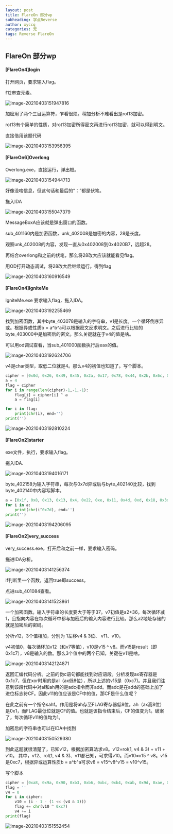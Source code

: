 ```yaml
---
layout: post
title: FlareOn 部分wp
subheading: 学点Reverse
author: xyccq
categories: 无
tags: Reverse FlareOn
---
```



## FlareOn 部分wp



#### [FlareOn4]login

打开网页，要求输入flag。

f12审查元素。

![image-20210403151947816](C:\Users\xieyucheng\AppData\Roaming\Typora\typora-user-images\image-20210403151947816.png)

加密用了两个三目运算符，乍看很烦。稍加分析不难看出是rot13加密。

rot13有个简单的性质，对rot13加密所得密文再进行rot13加密，就可以得到明文。

直接借用该题代码

![image-20210403153956395](C:\Users\xieyucheng\AppData\Roaming\Typora\typora-user-images\image-20210403153956395.png)



#### [FlareOn6]Overlong

Overlong.exe，直接运行，弹出框。

![image-20210403154944713](C:\Users\xieyucheng\AppData\Roaming\Typora\typora-user-images\image-20210403154944713.png)

好像没啥信息，但这句话和最后的“：”都是伏笔。

拖入IDA

![image-20210403155047379](C:\Users\xieyucheng\AppData\Roaming\Typora\typora-user-images\image-20210403155047379.png)

MessageBoxA应该就是弹出窗口的函数。

sub_401160内是加密函数，unk_402008是加密的内容，28是长度。

观察unk_402008的内容，发现一直从0x402008到0x4020B7，远超28。

再结合overlong和之前的伏笔，那么将28改大应该就能看见flag。

用OD打开动态调试，将28改大后继续运行。得到flag

![image-20210403160916549](C:\Users\xieyucheng\AppData\Roaming\Typora\typora-user-images\image-20210403160916549.png)



#### [FlareOn4]IgniteMe

IgniteMe.exe 要求输入flag，拖入IDA。

![image-20210403192255469](C:\Users\xieyucheng\AppData\Roaming\Typora\typora-user-images\image-20210403192255469.png)

找到加密函数，其中byte_403078是输入的字符串，v1是长度。一个循环倒序异或。根据异或性质b = a^b^a可以根据密文反求明文。之后进行比较的byte_403000中是加密后的密文。那么关键就在于v4的值是啥。

可以用od调试查看，当sub_401000函数执行后eax的值。

![image-20210403192624706](C:\Users\xieyucheng\AppData\Roaming\Typora\typora-user-images\image-20210403192624706.png)

v4是char类型，取低二位就是4。那么v4的初值也知道了。写个脚本。

```python
cipher = [0x0d, 0x26, 0x49, 0x45, 0x2a, 0x17, 0x78, 0x44, 0x2b, 0x6c, 0x5d, 0x5e, 0x45, 0x12, 0x2f, 0x17, 0x2b, 0x44, 0x6f, 0x6e, 0x56, 0x9, 0x5f, 0x45, 0x47, 0x73, 0x26, 0xa, 0xd, 0x13, 0x17, 0x48, 0x42, 0x1, 0x40, 0x4d, 0xc, 0x2, 0x69]
a = 4
flag = cipher
for i in range(len(cipher)-1,-1,-1):
    flag[i] = cipher[i] ^ a
    a = flag[i]

for i in flag:
    print(chr(i), end='')
print('')
```

![image-20210403192810224](C:\Users\xieyucheng\AppData\Roaming\Typora\typora-user-images\image-20210403192810224.png)



#### [FlareOn2]starter

exe文件，执行，要求输入flag。

拖入IDA.

![image-20210403194016171](C:\Users\xieyucheng\AppData\Roaming\Typora\typora-user-images\image-20210403194016171.png)

byte_402158为输入字符串，每次与0x7d异或后与byte_402140比较，找到byte_402140中内容写脚本。

```python
a = [0x1f, 0x8, 0x13, 0x13, 0x4, 0x22, 0xe, 0x11, 0x4d, 0xd, 0x18, 0x3d, 0x1b, 0x11, 0x1c, 0xf, 0x18, 0x50, 0x12, 0x13, 0x53, 0x1e, 0x12, 0x10]
for i in a:
    print(chr(i^0x7d), end='')
print('')
```

![image-20210403194206095](C:\Users\xieyucheng\AppData\Roaming\Typora\typora-user-images\image-20210403194206095.png)





#### [FlareOn2]very_success

very_success.exe，打开后和之前一样，要求输入密码。

拖进IDA分析。

![image-20210403141256374](C:\Users\xieyucheng\AppData\Roaming\Typora\typora-user-images\image-20210403141256374.png)

if判断里一个函数，返回true即success。

点进sub_401084查看。

![image-20210403141523861](C:\Users\xieyucheng\AppData\Roaming\Typora\typora-user-images\image-20210403141523861.png)

一个加密函数。输入字符串的长度要大于等于37。v7初值是a2+36，每次循环减1，且指向内容在每次循环中都与加密后的输入内容进行比较。那么a2地址存储的就是加密后的密码。

分析v12，3个值相加，分别为 1左移v4 & 3位、 v11、v10。

v4初值0，每次循环加v12（和v7等值），v10是v15 ^ v8。而v15是result（即0x1c7），v8是输入的数。那么3个值中的两个已知，关键在v11是啥。

![image-20210403142124871](C:\Users\xieyucheng\AppData\Roaming\Typora\typora-user-images\image-20210403142124871.png)

返回汇编代码分析。之前的伪c语句都能找到对应语段。分析发现ax寄存器是0x1c7，但在xor时用的是al（ax低8位），所以上述的v15是（0xc7)。并且我们注意到该段代码中对al和ah用的是adc指令而非add。而adc是在add的基础上加了进位标志符CF。因此v11的值应该是CF中的值，那CF是什么值呢？

在此之前有一个指令sahf。作用是将ah存至FLAG寄存器低8位。ah（ax高8位）是0x1，而FLAG最低位就是CF的值。也就是该指令结束后，CF的值变为1。破案了，每次循环v11的值均为1。

加密后的字符串也可以在IDA中找到

![image-20210403150529380](C:\Users\xieyucheng\AppData\Roaming\Typora\typora-user-images\image-20210403150529380.png)

到此这题就很清楚了，已知v12，根据加密算法求v8。v12=rol(1, v4 & 3) + v11 + v10。 其中，v12、rol(1, v4 & 3)、v11都已知，可求得v10。而v10=v15 ^ v8。v15是0xc7，根据异或运算性质b = a^b^a可求v8 = v15^v8^v15 = v10^v15。

写个脚本

```python
cipher = [0xa8, 0x9a, 0x90, 0xb3, 0xb6, 0xbc, 0xb4, 0xab, 0x9d, 0xae, 0xf9, 0xb8, 0x9d, 0xb8, 0xaf, 0xba, 0xa5, 0xa5, 0xba, 0x9a, 0xbc, 0xb0, 0xa7, 0xc0, 0x8a, 0xaa, 0xae, 0xaf, 0xba, 0xa4, 0xec, 0xaa, 0xae, 0xeb, 0xad, 0xaa, 0xaf]
flag = ''
v4 = 0
for i in cipher:
    v10 = (i - 1 - (1 << (v4 & 3)))
    flag += chr(v10 ^ 0xc7)
    v4 += i
print(flag)
```

![image-20210403151552454](C:\Users\xieyucheng\AppData\Roaming\Typora\typora-user-images\image-20210403151552454.png)